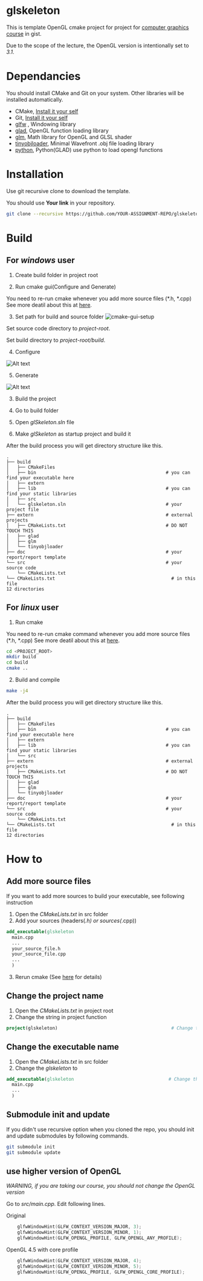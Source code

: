 # glskeleton

This is template OpenGL cmake project for project for [computer graphics course](https://cglab.gist.ac.kr/courses.html) in gist.

Due to the scope of the lecture, the OpenGL version is intentionally set to *3.1*.


# Dependancies

You should install CMake and Git on your system.
Other libraries will be installed automatically.
- CMake, [Install it your self](https://cmake.org/download/)
- Git, [Install it your self](https://git-scm.com/downloads)
- [glfw](https://github.com/glfw/glfw.git) , Windowing library 
- [glad](https://github.com/Dav1dde/glad.git), OpenGL function loading library
- [glm](https://github.com/g-truc/glm.git), Math library for OpenGL and GLSL shader
- [tinyobjloader](https://github.com/syoyo/tinyobjloader.git), Minimal Wavefront .obj file loading library
- [python](https://www.python.org/downloads/), Python(GLAD) use python to load opengl functions


# Installation

Use git recursive clone to download the template.

You should use **Your link** in your repository.
```sh
git clone --recursive https://github.com/YOUR-ASSIGNMENT-REPO/glskeleton.git
```


# Build

## For *windows* user

1. Create build folder in project root


2. Run cmake gui(Configure and Generate)

You need to re-run cmake whenever you add more source files (\*.h, \*.cpp)
See more deatil about this at [here](#add-more-source-files).


3. Set path for build and source folder
  ![cmake-gui-setup](doc/cmake-gui-setup.PNG)

Set source code directory to *project-root*.

Set build directory to *project-root/build*.

4. Configure

  ![Alt text](doc/cmake-configure.PNG)

5. Generate

  ![Alt text](doc/cmake-generate.PNG)

3. Build the project

  1. Go to build folder
  2. Open *glSkeleton.sln* file
  3. Make *glSkeleton* as startup project and build it


After the build process you will get directory structure like this.
```
.
├── build 
│   ├── CMakeFiles
│   ├── bin                                                # you can find your executable here
│   ├── extern
│   ├── lib                                                # you can find your static libraries
│   ├── src
│   └── glskeleton.sln                                     # your project file
├── extern                                                 # external projects
│   ├── CMakeLists.txt                                     # DO NOT TOUCH THIS
│   ├── glad
│   ├── glm
│   └── tinyobjloader
├── doc                                                    # your report/report template
└── src                                                    # your source code
    └── CMakeLists.txt
└── CMakeLists.txt                                           # in this file 
12 directories
```


## For *linux* user


1. Run cmake

You need to re-run cmake command whenever you add more source files (\*.h, \*.cpp)
See more deatil about this at [here](#add-more-source-files).
```sh
cd <PROJECT_ROOT>
mkdir build
cd build
cmake ..
```

2. Build and compile

```sh
make -j4
```


After the build process you will get directory structure like this.
```
.
├── build 
│   ├── CMakeFiles
│   ├── bin                                                # you can find your executable here
│   ├── extern
│   ├── lib                                                # you can find your static libraries
│   └── src
├── extern                                                 # external projects
│   ├── CMakeLists.txt                                     # DO NOT TOUCH THIS
│   ├── glad
│   ├── glm
│   └── tinyobjloader
├── doc                                                    # your report/report template
└── src                                                    # your source code
    └── CMakeLists.txt
└── CMakeLists.txt                                           # in this file 
12 directories
```



# How to

## Add more source files

If you want to add more sources to build your executable, see following instruction

1. Open the *CMakeLists.txt* in src folder
2. Add your sources (headers(*.h) or sources(*.cpp))

```cmake
add_executable(glskeleton
  main.cpp
  ...
  your_source_file.h
  your_source_file.cpp
  ...
  )
```

3. Rerun cmake (See [here](#build) for details)

## Change the project name

1. Open the *CMakeLists.txt* in project root
2. Change the string in project function

```cmake
project(glskeleton)                                          # Change this
```

## Change the executable name


1. Open the *CMakeLists.txt* in src folder
2. Change the *glskeleton* to 

```cmake
add_executable(glskeleton                                   # Change this word
  main.cpp
  ...
  )
```


## Submodule init and update


If you didn't use recursive option when you cloned the repo, you should init and update submodules by following commands.
```sh
git submodule init
git submodule update
```

## use higher version of OpenGL


_WARNING, if you are taking our course, you should not change the OpenGL version_

Go to *src/main.cpp*.
Edit following lines.

Original
```c++
    glfwWindowHint(GLFW_CONTEXT_VERSION_MAJOR, 3);
    glfwWindowHint(GLFW_CONTEXT_VERSION_MINOR, 1);
    glfwWindowHint(GLFW_OPENGL_PROFILE, GLFW_OPENGL_ANY_PROFILE);
```

OpenGL 4.5 with core profile
```c++
    glfwWindowHint(GLFW_CONTEXT_VERSION_MAJOR, 4);
    glfwWindowHint(GLFW_CONTEXT_VERSION_MINOR, 5);
    glfwWindowHint(GLFW_OPENGL_PROFILE, GLFW_OPENGL_CORE_PROFILE);
```
